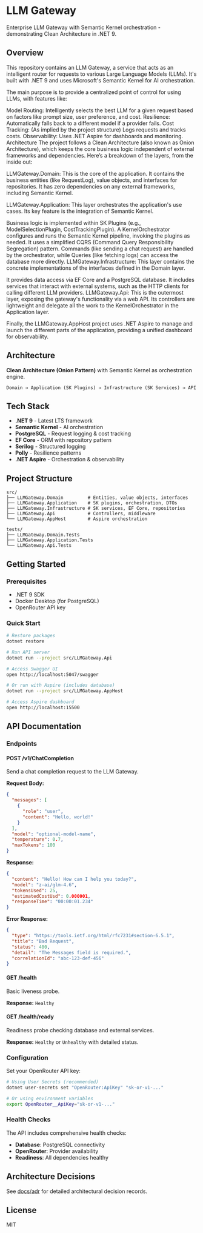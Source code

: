 # LLM Gateway

Enterprise LLM Gateway with Semantic Kernel orchestration - demonstrating Clean Architecture in .NET 9.

## Overview

This repository contains an LLM Gateway, a service that acts as an intelligent router for requests to various Large Language Models (LLMs). It's built with .NET 9 and uses Microsoft's Semantic Kernel for AI orchestration.

The main purpose is to provide a centralized point of control for using LLMs, with features like:

Model Routing: Intelligently selects the best LLM for a given request based on factors like prompt size, user preference, and cost.
Resilience: Automatically falls back to a different model if a provider fails.
Cost Tracking: (As implied by the project structure) Logs requests and tracks costs.
Observability: Uses .NET Aspire for dashboards and monitoring.
Architecture
The project follows a Clean Architecture (also known as Onion Architecture), which keeps the core business logic independent of external frameworks and dependencies. Here’s a breakdown of the layers, from the inside out:

LLMGateway.Domain: This is the core of the application. It contains the business entities (like RequestLog), value objects, and interfaces for repositories. It has zero dependencies on any external frameworks, including Semantic Kernel.

LLMGateway.Application: This layer orchestrates the application's use cases. Its key feature is the integration of Semantic Kernel.

Business logic is implemented within SK Plugins (e.g., ModelSelectionPlugin, CostTrackingPlugin).
A KernelOrchestrator configures and runs the Semantic Kernel pipeline, invoking the plugins as needed.
It uses a simplified CQRS (Command Query Responsibility Segregation) pattern. Commands (like sending a chat request) are handled by the orchestrator, while Queries (like fetching logs) can access the database more directly.
LLMGateway.Infrastructure: This layer contains the concrete implementations of the interfaces defined in the Domain layer.

It provides data access via EF Core and a PostgreSQL database.
It includes services that interact with external systems, such as the HTTP clients for calling different LLM providers.
LLMGateway.Api: This is the outermost layer, exposing the gateway's functionality via a web API. Its controllers are lightweight and delegate all the work to the KernelOrchestrator in the Application layer.

Finally, the LLMGateway.AppHost project uses .NET Aspire to manage and launch the different parts of the application, providing a unified dashboard for observability.

## Architecture

**Clean Architecture (Onion Pattern)** with Semantic Kernel as orchestration engine.

```
Domain → Application (SK Plugins) → Infrastructure (SK Services) → API
```

## Tech Stack

- **.NET 9** - Latest LTS framework
- **Semantic Kernel** - AI orchestration
- **PostgreSQL** - Request logging & cost tracking
- **EF Core** - ORM with repository pattern
- **Serilog** - Structured logging
- **Polly** - Resilience patterns
- **.NET Aspire** - Orchestration & observability

## Project Structure

```
src/
├── LLMGateway.Domain         # Entities, value objects, interfaces
├── LLMGateway.Application    # SK plugins, orchestration, DTOs
├── LLMGateway.Infrastructure # SK services, EF Core, repositories
├── LLMGateway.Api            # Controllers, middleware
└── LLMGateway.AppHost        # Aspire orchestration

tests/
├── LLMGateway.Domain.Tests
├── LLMGateway.Application.Tests
└── LLMGateway.Api.Tests
```

## Getting Started

### Prerequisites

- .NET 9 SDK
- Docker Desktop (for PostgreSQL)
- OpenRouter API key

### Quick Start

```bash
# Restore packages
dotnet restore

# Run API server
dotnet run --project src/LLMGateway.Api

# Access Swagger UI
open http://localhost:5047/swagger

# Or run with Aspire (includes database)
dotnet run --project src/LLMGateway.AppHost

# Access Aspire dashboard
open http://localhost:15500
```

## API Documentation

### Endpoints

#### POST /v1/ChatCompletion
Send a chat completion request to the LLM Gateway.

**Request Body:**
```json
{
  "messages": [
    {
      "role": "user",
      "content": "Hello, world!"
    }
  ],
  "model": "optional-model-name",
  "temperature": 0.7,
  "maxTokens": 100
}
```

**Response:**
```json
{
  "content": "Hello! How can I help you today?",
  "model": "z-ai/glm-4.6",
  "tokensUsed": 25,
  "estimatedCostUsd": 0.000001,
  "responseTime": "00:00:01.234"
}
```

**Error Response:**
```json
{
  "type": "https://tools.ietf.org/html/rfc7231#section-6.5.1",
  "title": "Bad Request",
  "status": 400,
  "detail": "The Messages field is required.",
  "correlationId": "abc-123-def-456"
}
```

#### GET /health
Basic liveness probe.

**Response:** `Healthy`

#### GET /health/ready
Readiness probe checking database and external services.

**Response:** `Healthy` or `Unhealthy` with detailed status.

### Configuration

Set your OpenRouter API key:

```bash
# Using User Secrets (recommended)
dotnet user-secrets set "OpenRouter:ApiKey" "sk-or-v1-..."

# Or using environment variables
export OpenRouter__ApiKey="sk-or-v1-..."
```

### Health Checks

The API includes comprehensive health checks:
- **Database**: PostgreSQL connectivity
- **OpenRouter**: Provider availability
- **Readiness**: All dependencies healthy

## Architecture Decisions

See [docs/adr](docs/adr/) for detailed architectural decision records.

## License

MIT
